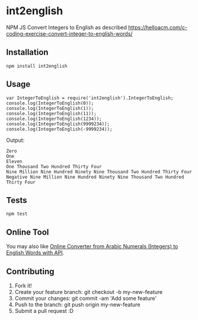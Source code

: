 # int2english
NPM JS Convert Integers to English as described https://helloacm.com/c-coding-exercise-convert-integer-to-english-words/

## Installation
```
npm install int2english
```

## Usage
```
var IntegerToEnglish = require('int2english').IntegerToEnglish;
console.log(IntegerToEnglish(0));
console.log(IntegerToEnglish(1));
console.log(IntegerToEnglish(11));
console.log(IntegerToEnglish(1234));
console.log(IntegerToEnglish(9999234));
console.log(IntegerToEnglish(-9999234));
```

Output:
```
Zero
One
Eleven
One Thousand Two Hundred Thirty Four
Nine Million Nine Hundred Ninety Nine Thousand Two Hundred Thirty Four
Negative Nine Million Nine Hundred Ninety Nine Thousand Two Hundred Thirty Four
```

## Tests
```
npm test
```

## Online Tool
You may also like [Online Converter from Arabic Numerals (Integers) to English Words with API](https://helloacm.com/tools/convert-arabic-numerals-to-english-words/).

## Contributing
1. Fork it!
2. Create your feature branch: git checkout -b my-new-feature
3. Commit your changes: git commit -am 'Add some feature'
4. Push to the branch: git push origin my-new-feature
5. Submit a pull request :D
